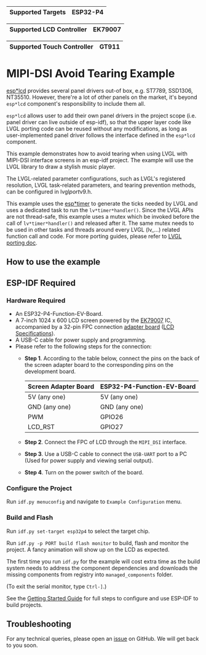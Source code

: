 | Supported Targets | ESP32-P4 |
| ----------------- | -------- |

| Supported LCD Controller    | EK79007 |
| ----------------------------|---------|

| Supported Touch Controller  |  GT911 |
| ----------------------------| -------|

# MIPI-DSI Avoid Tearing Example

[esp*lcd](https://docs.espressif.com/projects/esp-idf/en/latest/esp32/api-reference/peripherals/lcd.html) provides several panel drivers out-of box, e.g. ST7789, SSD1306, NT35510. However, there're a lot of other panels on the market, it's beyond `esp*lcd` component's responsibility to include them all.

`esp*lcd` allows user to add their own panel drivers in the project scope (i.e. panel driver can live outside of esp-idf), so that the upper layer code like LVGL porting code can be reused without any modifications, as long as user-implemented panel driver follows the interface defined in the `esp*lcd` component.

This example demonstrates how to avoid tearing when using LVGL with MIPI-DSI interface screens in an esp-idf project. The example will use the LVGL library to draw a stylish music player.

The LVGL-related parameter configurations, such as LVGL's registered resolution, LVGL task-related parameters, and tearing prevention methods, can be configured in lvgl*port*v9.h.

This example uses the [esp*timer](https://docs.espressif.com/projects/esp-idf/en/latest/esp32/api-reference/system/esp*timer.html) to generate the ticks needed by LVGL and uses a dedicated task to run the `lv*timer*handler()`. Since the LVGL APIs are not thread-safe, this example uses a mutex which be invoked before the call of `lv*timer*handler()` and released after it. The same mutex needs to be used in other tasks and threads around every LVGL (lv_...) related function call and code. For more porting guides, please refer to [LVGL porting doc](https://docs.lvgl.io/master/porting/index.html).

## How to use the example

## ESP-IDF Required

### Hardware Required

* An ESP32-P4-Function-EV-Board.
* A 7-inch 1024 x 600 LCD screen powered by the [EK79007](https://docs.espressif.com/projects/esp-dev-kits/en/latest/*static/esp32-p4-function-ev-board/camera*display*datasheet/display*driver*chip*EK79007AD*datasheet.pdf) IC, accompanied by a 32-pin FPC connection [adapter board](https://docs.espressif.com/projects/esp-dev-kits/en/latest/*static/esp32-p4-function-ev-board/schematics/esp32-p4-function-ev-board-lcd-subboard-schematics.pdf) ([LCD Specifications](https://docs.espressif.com/projects/esp-dev-kits/en/latest/*static/esp32-p4-function-ev-board/camera*display*datasheet/display*datasheet.pdf)).
* A USB-C cable for power supply and programming.
* Please refer to the following steps for the connection:
    * **Step 1**. According to the table below, connect the pins on the back of the screen adapter board to the corresponding pins on the development board.

        | Screen Adapter Board | ESP32-P4-Function-EV-Board |
        | -------------------- | -------------------------- |
        | 5V (any one)         | 5V (any one)               |
        | GND (any one)        | GND (any one)              |
        | PWM                  | GPIO26                     |
        | LCD_RST              | GPIO27                     |

    * **Step 2**. Connect the FPC of LCD through the `MIPI_DSI` interface.
    * **Step 3**. Use a USB-C cable to connect the `USB-UART` port to a PC (Used for power supply and viewing serial output).
    * **Step 4**. Turn on the power switch of the board.

### Configure the Project

Run `idf.py menuconfig` and navigate to `Example Configuration` menu.

### Build and Flash

Run `idf.py set-target esp32p4` to select the target chip.

Run `idf.py -p PORT build flash monitor` to build, flash and monitor the project. A fancy animation will show up on the LCD as expected.

The first time you run `idf.py` for the example will cost extra time as the build system needs to address the component dependencies and downloads the missing components from registry into `managed_components` folder.

(To exit the serial monitor, type ``Ctrl-]``.)

See the [Getting Started Guide](https://docs.espressif.com/projects/esp-idf/en/latest/get-started/index.html) for full steps to configure and use ESP-IDF to build projects.

## Troubleshooting

For any technical queries, please open an [issue](https://github.com/espressif/esp-iot-solution/issues) on GitHub. We will get back to you soon.
